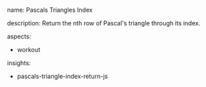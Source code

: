 name: Pascals Triangles Index

description: Return the nth row of Pascal's triangle through its index.

aspects:
  - workout

insights:
  - pascals-triangle-index-return-js